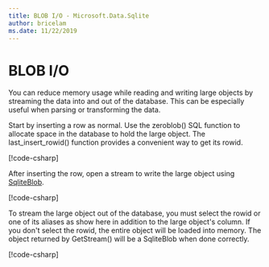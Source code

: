 ```yaml
---
title: BLOB I/O - Microsoft.Data.Sqlite
author: bricelam
ms.date: 11/22/2019
---
```

# BLOB I/O

You can reduce memory usage while reading and writing large objects by streaming the data into and out of the database. This can be especially useful when parsing or transforming the data.

Start by inserting a row as normal. Use the zeroblob() SQL function to allocate space in the database to hold the large object. The last_insert_rowid() function provides a convenient way to get its rowid.

[!code-csharp[](../samples/msdata-sqlite/StreamingSample/Program.cs?name=snippet_Insert)]

After inserting the row, open a stream to write the large object using [SqliteBlob](/dotnet/api/microsoft.data.sqlite.sqliteblob).

[!code-csharp[](../samples/msdata-sqlite/StreamingSample/Program.cs?name=snippet_Write)]

To stream the large object out of the database, you must select the rowid or one of its aliases as show here in addition to the large object's column. If you don't select the rowid, the entire object will be loaded into memory. The object returned by GetStream() will be a SqliteBlob when done correctly.

[!code-csharp[](../samples/msdata-sqlite/StreamingSample/Program.cs?name=snippet_Read)]
